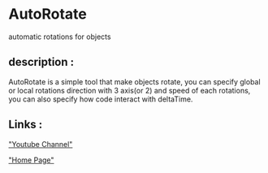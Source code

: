 # AutoRotate
automatic rotations for objects

## description :

AutoRotate is a simple tool that make objects rotate, you can specify global or local rotations direction with 3 axis(or 2) and speed of each rotations, you can also specify how code interact with deltaTime.

## Links :
["Youtube Channel"](https://www.youtube.com/channel/UC-_DDdI316_BYs7HlO260OA)

["Home Page"](https://github.com/Light974-M/UnityPersonalDataBank)

